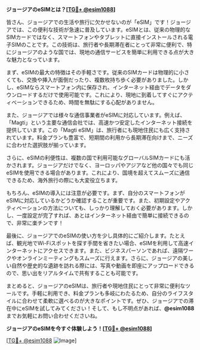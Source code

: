**ジョージアのeSIMとは？[[TG💪+ @esim1088](https://t.me/s/esim1088)]**

皆さん、ジョージアでの生活や旅行に欠かせないのが「eSIM」です！ジョージアでは、この便利な技術が急速に普及しています。eSIMとは、従来の物理的なSIMカードではなく、スマートフォンやタブレットに直接インストールされる電子SIMのことです。この技術は、旅行者や長期滞在者にとって非常に便利で、特にジョージアのような国では、現地の通信サービスを簡単に利用できる点が大きな魅力となっています。

まず、eSIMの最大の特徴はその手軽さです。従来のSIMカードは物理的に小さくても、交換や挿入が面倒だったり、複数枚持ち歩く必要がありました。しかし、eSIMならスマートフォン内に保存され、インターネット経由でデータをダウンロードするだけで使用可能です。これにより、現地に到着してすぐにアクティベーションできるため、時間を無駄にする心配がありません。

また、ジョージアでは様々な通信事業者がeSIMに対応しています。例えば、「Magti」という主要な通信会社では、高速かつ安定したインターネット接続を提供しています。この「Magti eSIM」は、旅行者にも現地住民にも広く支持されています。料金プランも豊富で、短期間の利用から長期滞在向けまで、ニーズに合わせた選択肢が揃っています。

さらに、eSIMの利便性は、複数の国で利用可能なグローバルSIMカードにも活かされます。ジョージアだけでなく、ヨーロッパやアジアなど他の国々でも同じeSIMを使用できる場合があります。これにより、国境を超えてスムーズに通信できるため、海外旅行の際にも大変役立ちます。

もちろん、eSIMの導入には注意が必要です。まず、自分のスマートフォンがeSIMに対応しているかどうか確認することが重要です。また、初期設定やアクティベーションの方法についても、しっかり理解しておく必要があります。しかし、一度設定が完了すれば、あとはインターネット経由で簡単に接続できるので、非常に楽チンです！

最後に、ジョージアでのeSIMの使い方を少し具体的にご紹介します。たとえば、観光地でWi-Fiスポットを探す手間を省きたい場合、eSIMを利用して高速インターネットにアクセスできます。また、ビジネスパーソンであれば、遠隔ワークやオンラインミーティングもスムーズに行えます。さらに、ジョージアの美しい自然や歴史的な遺跡を訪れる際には、写真や動画を即座にアップロードできるので、思い出をリアルタイムで共有することも可能です。

まとめると、ジョージアのeSIMは、旅行者や現地住民にとって非常に便利なツールです。手軽に利用でき、料金プランも多岐にわたるため、自分のライフスタイルに合わせて柔軟に選べるのが大きなポイントです。ぜひ、ジョージアでの滞在中にeSIMを試してみてください！そして、もし不明点があれば、**@esim1088**までお気軽にお問い合わせくださいね。

**ジョージアのeSIMを今すぐ体験しよう！[[TG💪+ @esim1088](https://t.me/s/esim1088)]**

[[TG💪+ @esim1088](https://t.me/s/esim1088) ![Image](https://i.postimg.cc/Y0z9fWf4/image.png)]